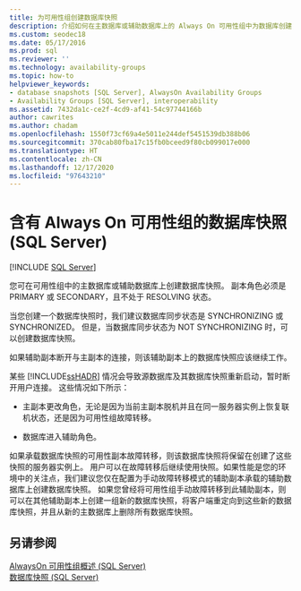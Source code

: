 ```yaml
---
title: 为可用性组创建数据库快照
description: 介绍如何在主数据库或辅助数据库上的 Always On 可用性组中为数据库创建数据库快照。
ms.custom: seodec18
ms.date: 05/17/2016
ms.prod: sql
ms.reviewer: ''
ms.technology: availability-groups
ms.topic: how-to
helpviewer_keywords:
- database snapshots [SQL Server], AlwaysOn Availability Groups
- Availability Groups [SQL Server], interoperability
ms.assetid: 7432da1c-ce2f-4cd9-af41-54c97744166b
author: cawrites
ms.author: chadam
ms.openlocfilehash: 1550f73cf69a4e5011e244def5451539db388b06
ms.sourcegitcommit: 370cab80fba17c15fb0bceed9f80cb099017e000
ms.translationtype: HT
ms.contentlocale: zh-CN
ms.lasthandoff: 12/17/2020
ms.locfileid: "97643210"
---
```

# <a name="database-snapshots-with-always-on-availability-groups-sql-server"></a>含有 Always On 可用性组的数据库快照 (SQL Server)
[!INCLUDE [SQL Server](../../../includes/applies-to-version/sqlserver.md)]

  您可在可用性组中的主数据库或辅助数据库上创建数据库快照。 副本角色必须是 PRIMARY 或 SECONDARY，且不处于 RESOLVING 状态。  
  
 当您创建一个数据库快照时，我们建议数据库同步状态是 SYNCHRONIZING 或 SYNCHRONIZED。 但是，当数据库同步状态为 NOT SYNCHRONIZING 时，可以创建数据库快照。  
  
 如果辅助副本断开与主副本的连接，则该辅助副本上的数据库快照应该继续工作。  
  
 某些 [!INCLUDE[ssHADR](../../../includes/sshadr-md.md)] 情况会导致源数据库及其数据库快照重新启动，暂时断开用户连接。 这些情况如下所示：  
  
-   主副本更改角色，无论是因为当前主副本脱机并且在同一服务器实例上恢复联机状态，还是因为可用性组故障转移。  
  
-   数据库进入辅助角色。  
  
 如果承载数据库快照的可用性副本故障转移，则该数据库快照将保留在创建了这些快照的服务器实例上。 用户可以在故障转移后继续使用快照。如果性能是您的环境中的关注点，我们建议您仅在配置为手动故障转移模式的辅助副本承载的辅助数据库上创建数据库快照。  如果您曾经将可用性组手动故障转移到此辅助副本，则可以在其他辅助副本上创建一组新的数据库快照，将客户端重定向到这些新的数据库快照，并且从新的主数据库上删除所有数据库快照。  
  
## <a name="see-also"></a>另请参阅  
 [AlwaysOn 可用性组概述 (SQL Server)](../../../database-engine/availability-groups/windows/overview-of-always-on-availability-groups-sql-server.md)   
 [数据库快照 (SQL Server)](../../../relational-databases/databases/database-snapshots-sql-server.md)  
  
  
